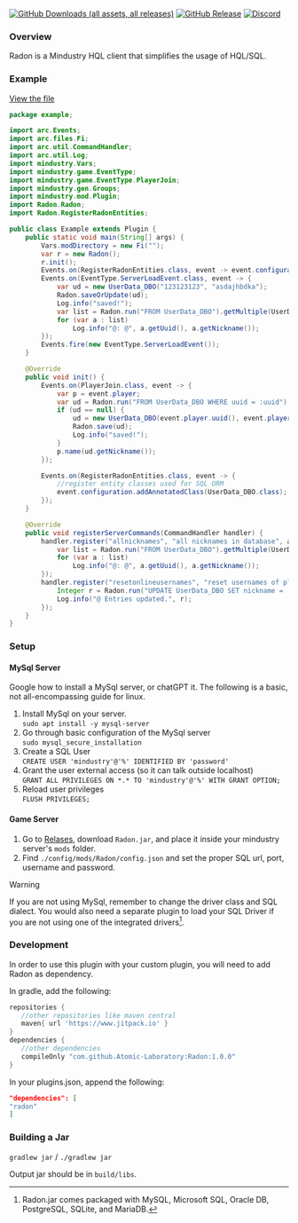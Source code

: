 [![GitHub Downloads (all assets, all releases)](https://img.shields.io/github/downloads/Atomic-Laboratory/Radon/total)](https://github.com/Atomic-Laboratory/Radon/releases/latest)
[![GitHub Release](https://img.shields.io/github/v/release/Atomic-Laboratory/Radon)](https://github.com/Atomic-Laboratory/Radon/releases/latest)
[![Discord](https://img.shields.io/discord/1158888581964779530)](https://discord.gg/U6hGBbT87D)

### Overview
Radon is a Mindustry HQL client that simplifies the usage of HQL/SQL.

### Example
[View the file](https://github.com/Atomic-Laboratory/Radon/tree/master/src/example/Example.java)

```java
package example;

import arc.Events;
import arc.files.Fi;
import arc.util.CommandHandler;
import arc.util.Log;
import mindustry.Vars;
import mindustry.game.EventType;
import mindustry.game.EventType.PlayerJoin;
import mindustry.gen.Groups;
import mindustry.mod.Plugin;
import Radon.Radon;
import Radon.RegisterRadonEntities;

public class Example extends Plugin {
    public static void main(String[] args) {
        Vars.modDirectory = new Fi("");
        var r = new Radon();
        r.init();
        Events.on(RegisterRadonEntities.class, event -> event.configuration.addAnnotatedClass(UserData_DBO.class));
        Events.on(EventType.ServerLoadEvent.class, event -> {
            var ud = new UserData_DBO("123123123", "asdajhbdka");
            Radon.saveOrUpdate(ud);
            Log.info("saved!");
            var list = Radon.run("FROM UserData_DBO").getMultiple(UserData_DBO.class);
            for (var a : list)
                Log.info("@: @", a.getUuid(), a.getNickname());
        });
        Events.fire(new EventType.ServerLoadEvent());
    }

    @Override
    public void init() {
        Events.on(PlayerJoin.class, event -> {
            var p = event.player;
            var ud = Radon.run("FROM UserData_DBO WHERE uuid = :uuid").set("uuid", p.uuid()).getSingle(UserData_DBO.class);
            if (ud == null) {
                ud = new UserData_DBO(event.player.uuid(), event.player.plainName());
                Radon.save(ud);
                Log.info("saved!");
            }
            p.name(ud.getNickname());
        });

        Events.on(RegisterRadonEntities.class, event -> {
            //register entity classes used for SQL ORM
            event.configuration.addAnnotatedClass(UserData_DBO.class);
        });
    }

    @Override
    public void registerServerCommands(CommandHandler handler) {
        handler.register("allnicknames", "all nicknames in database", args -> {
            var list = Radon.run("FROM UserData_DBO").getMultiple(UserData_DBO.class);
            for (var a : list)
                Log.info("@: @", a.getUuid(), a.getNickname());
        });
        handler.register("resetonlineusernames", "reset usernames of players currently on the server", args -> {
            Integer r = Radon.run("UPDATE UserData_DBO SET nickname = :name WHERE uuid IN (:list)").set("name", "player").setList("list", Groups.player.copy().list()).update();
            Log.info("@ Entries updated.", r);
        });
    }
}
```

### Setup

#### MySql Server
Google how to install a MySql server, or chatGPT it. The following is a basic, not all-encompassing guide for linux.
1) Install MySql on your server.  
    `sudo apt install -y mysql-server`
2) Go through basic configuration of the MySql server  
    `sudo mysql_secure_installation`
3) Create a SQL User  
    `CREATE USER 'mindustry'@'%' IDENTIFIED BY 'password'`
4) Grant the user external access (so it can talk outside localhost)  
    `GRANT ALL PRIVILEGES ON *.* TO 'mindustry'@'%' WITH GRANT OPTION;`
5) Reload user privileges  
    `FLUSH PRIVILEGES;`

#### Game Server
1) Go to [Relases](https://github.com/Atomic-Laboratory/Radon/releases/latest), download `Radon.jar`, and place it inside your mindustry server's `mods` folder.
2) Find `./config/mods/Radon/config.json` and set the proper SQL url, port, username and password.
> [!WARNING]
> If you are not using MySql, remember to change the driver class and SQL dialect. You would also need a separate plugin to load your SQL Driver if you are not using one of the integrated drivers[^1].

### Development
In order to use this plugin with your custom plugin, you will need to add Radon as dependency.

In gradle, add the following:
```groovy
repositories {
   //other repositories like maven central
   maven{ url 'https://www.jitpack.io' }
}
dependencies {
   //other dependencies
   compileOnly "com.github.Atomic-Laboratory:Radon:1.0.0"
}
```
In your plugins.json, append the following:
```json
"dependencies": [
"radon"
]
```


### Building a Jar

`gradlew jar` / `./gradlew jar`

Output jar should be in `build/libs`.

[^1]: Radon.jar comes packaged with MySQL, Microsoft SQL, Oracle DB, PostgreSQL, SQLite, and MariaDB.
